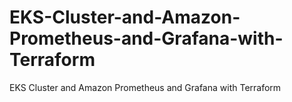 # EKS-Cluster-and-Amazon-Prometheus-and-Grafana-with-Terraform
EKS Cluster and Amazon Prometheus and Grafana with Terraform
